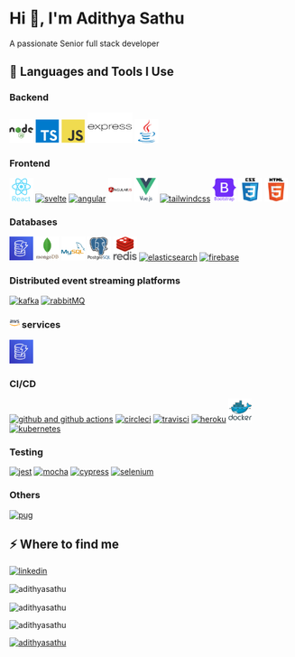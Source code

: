 <h1>Hi 👋, I'm Adithya Sathu</h1>
<p>A passionate Senior full stack developer </p>
<h2>🚀 Languages and Tools I Use</h2>
<h3>Backend </h3>
<p>
  <a target="_blank" href="https://raw.githubusercontent.com/devicons/devicon/master/icons/nodejs/nodejs-original-wordmark.svg" style="display: inline-block;">
    <img src="https://raw.githubusercontent.com/devicons/devicon/master/icons/nodejs/nodejs-original-wordmark.svg" title="nodejs" alt="nodejs" width="42" height="42" />
  </a>
  <a target="_blank" href="https://raw.githubusercontent.com/devicons/devicon/master/icons/typescript/typescript-original.svg" style="display: inline-block;">
    <img src="https://raw.githubusercontent.com/devicons/devicon/master/icons/typescript/typescript-original.svg" title="typescript" alt="typescript" width="42" height="42" />
  </a>
  
  <a target="_blank" href="https://raw.githubusercontent.com/devicons/devicon/master/icons/javascript/javascript-original.svg" style="display: inline-block;">
    <img src="https://raw.githubusercontent.com/devicons/devicon/master/icons/javascript/javascript-original.svg" title="javascript" alt="javascript" width="42" height="42" />
  </a>
  <a target="_blank" href="https://raw.githubusercontent.com/devicons/devicon/master/icons/express/express-original-wordmark.svg" style="display: inline-block;">
    <img src="https://raw.githubusercontent.com/devicons/devicon/master/icons/express/express-original-wordmark.svg" title="expressjs" alt="expressjs" width="80" height="54" />
  </a>
  <a target="_blank" href="https://raw.githubusercontent.com/devicons/devicon/master/icons/java/java-original.svg" style="display: inline-block;">
    <img src="https://raw.githubusercontent.com/devicons/devicon/master/icons/java/java-original.svg" title="java" alt="java" width="42" height="42" />
  </a>
</p>

<h3>Frontend </h3>
<p>
    <a target="_blank" href="https://raw.githubusercontent.com/devicons/devicon/master/icons/react/react-original-wordmark.svg" style="display: inline-block;">
      <img src="https://raw.githubusercontent.com/devicons/devicon/master/icons/react/react-original-wordmark.svg"  title="react" alt="react" width="42" height="42" />
    </a>
    <a target="_blank" href="https://upload.wikimedia.org/wikipedia/commons/1/1b/Svelte_Logo.svg" style="display: inline-block;">
      <img src="https://upload.wikimedia.org/wikipedia/commons/1/1b/Svelte_Logo.svg" title="svelte" alt="svelte" width="42" height="42" />
    </a>
    <a target="_blank" href="https://angular.io/assets/images/logos/angular/angular.svg" style="display: inline-block;">
      <img src="https://angular.io/assets/images/logos/angular/angular.svg" title="angular" alt="angular" width="42" height="42" />
    </a>
    <a target="_blank" href="https://raw.githubusercontent.com/devicons/devicon/master/icons/angularjs/angularjs-original-wordmark.svg" style="display: inline-block;">
      <img src="https://raw.githubusercontent.com/devicons/devicon/master/icons/angularjs/angularjs-original-wordmark.svg" title="angularjs" alt="angularjs" width="42" height="42" />
    </a>
    <a target="_blank" href="https://raw.githubusercontent.com/devicons/devicon/master/icons/vuejs/vuejs-original-wordmark.svg" style="display: inline-block;">
      <img src="https://raw.githubusercontent.com/devicons/devicon/master/icons/vuejs/vuejs-original-wordmark.svg" title="vuejs" alt="vuejs" width="42" height="42" />
    </a>
   <a target="_blank" href="https://www.vectorlogo.zone/logos/tailwindcss/tailwindcss-ar21.svg" style="display: inline-block;">
     <img src="https://www.vectorlogo.zone/logos/tailwindcss/tailwindcss-ar21.svg" title="tailwindcss" alt="tailwindcss" width="94" height="52" />
   </a>
    <a target="_blank" href="https://raw.githubusercontent.com/devicons/devicon/master/icons/bootstrap/bootstrap-plain-wordmark.svg" style="display: inline-block;">
      <img src="https://raw.githubusercontent.com/devicons/devicon/master/icons/bootstrap/bootstrap-plain-wordmark.svg" title="bootstrap" alt="bootstrap" width="42" height="42" />
    </a>
    <a target="_blank" href="https://raw.githubusercontent.com/devicons/devicon/master/icons/css3/css3-original-wordmark.svg" style="display: inline-block;">
      <img src="https://raw.githubusercontent.com/devicons/devicon/master/icons/css3/css3-original-wordmark.svg" title="css3" alt="css3" width="42" height="42" />
    </a>
    <a target="_blank" href="https://raw.githubusercontent.com/devicons/devicon/master/icons/html5/html5-original-wordmark.svg" style="display: inline-block;">
      <img src="https://raw.githubusercontent.com/devicons/devicon/master/icons/html5/html5-original-wordmark.svg" title="html5" alt="html5" width="42" height="42" />
    </a>
</p>

<h3>Databases</h3>
<p>
     <a target="_blank" href="https://raw.githubusercontent.com/devicons/devicon/master/icons/dynamodb/dynamodb-original.svg" style="display: inline-block;">
       <img src="https://raw.githubusercontent.com/devicons/devicon/master/icons/dynamodb/dynamodb-original.svg" title="dynamodb" alt="dynamodb" width="42" height="42" />
     </a>
     <a target="_blank" href="https://raw.githubusercontent.com/devicons/devicon/master/icons/mongodb/mongodb-original-wordmark.svg" style="display: inline-block;">
      <img src="https://raw.githubusercontent.com/devicons/devicon/master/icons/mongodb/mongodb-original-wordmark.svg"title="mongodb"  alt="mongodb" width="42" height="42" />
    </a>
    <a target="_blank" href="https://raw.githubusercontent.com/devicons/devicon/master/icons/mysql/mysql-original-wordmark.svg" style="display: inline-block;">
      <img src="https://raw.githubusercontent.com/devicons/devicon/master/icons/mysql/mysql-original-wordmark.svg" title="mysql" alt="mysql" width="42" height="42" />
    </a>
    <a target="_blank" href="https://raw.githubusercontent.com/devicons/devicon/master/icons/postgresql/postgresql-original-wordmark.svg" style="display: inline-block;">
      <img src="https://raw.githubusercontent.com/devicons/devicon/master/icons/postgresql/postgresql-original-wordmark.svg" title="postgresql" alt="postgresql" width="42" height="42" />
    </a>
    <a target="_blank" href="https://raw.githubusercontent.com/devicons/devicon/master/icons/redis/redis-original-wordmark.svg" style="display: inline-block;">
      <img src="https://raw.githubusercontent.com/devicons/devicon/master/icons/redis/redis-original-wordmark.svg" title="redis" alt="redis" width="42" height="42" />
    </a>
    <a target="_blank" href="https://www.vectorlogo.zone/logos/elastic/elastic-icon.svg" style="display: inline-block;">
      <img src="https://www.vectorlogo.zone/logos/elastic/elastic-icon.svg" title="elasticsearch" alt="elasticsearch" width="42" height="42" />
    </a>
    <a target="_blank" href="https://www.vectorlogo.zone/logos/firebase/firebase-icon.svg" style="display: inline-block;">
      <img src="https://www.vectorlogo.zone/logos/firebase/firebase-icon.svg" title="firebase" alt="firebase" width="42" height="42" />
    </a>

</p>

<h3>Distributed event streaming platforms</h3>
<p>
  <a target="_blank" href="https://www.vectorlogo.zone/logos/apache_kafka/apache_kafka-icon.svg" style="display: inline-block;">
      <img src="https://www.vectorlogo.zone/logos/apache_kafka/apache_kafka-icon.svg" title="kafka" alt="kafka" width="42" height="42" />
    </a>
    <a target="_blank" href="https://www.vectorlogo.zone/logos/rabbitmq/rabbitmq-icon.svg" style="display: inline-block;">
      <img src="https://www.vectorlogo.zone/logos/rabbitmq/rabbitmq-icon.svg" title="rabbitMQ" alt="rabbitMQ" width="42" height="42" />
    </a>
</p>

<h3><img src="https://raw.githubusercontent.com/devicons/devicon/master/icons/amazonwebservices/amazonwebservices-original-wordmark.svg" alt="aws" width="18" height="18" /> services </h3>
<a target="_blank" href="https://raw.githubusercontent.com/devicons/devicon/master/icons/dynamodb/dynamodb-original.svg" style="display: inline-block;">
  <img src="https://raw.githubusercontent.com/devicons/devicon/master/icons/dynamodb/dynamodb-original.svg" title="dynamodb" alt="dynamodb" width="42" height="42" />
</a>

<h3>CI/CD</h3>
<p>
  <a target="_blank" href="https://www.vectorlogo.zone/logos/github/github-ar21.svg" style="display: inline-block;">
    <img src="https://www.vectorlogo.zone/logos/github/github-ar21.svg" title="github and github actions" alt="github and github actions" width="82" height="42" />
  </a>
  <a target="_blank" href="https://www.vectorlogo.zone/logos/circleci/circleci-icon.svg" style="display: inline-block;">
    <img src="https://www.vectorlogo.zone/logos/circleci/circleci-icon.svg" title="circleci" alt="circleci" width="42" height="42" />
  </a>
  <a target="_blank" href="https://www.vectorlogo.zone/logos/travis-ci/travis-ci-icon.svg" style="display: inline-block;">
    <img src="https://www.vectorlogo.zone/logos/travis-ci/travis-ci-icon.svg" title="travisci" alt="travisci" width="42" height="42" />
  </a>
  <a target="_blank" href="https://www.vectorlogo.zone/logos/heroku/heroku-icon.svg" style="display: inline-block;">
    <img src="https://www.vectorlogo.zone/logos/heroku/heroku-icon.svg" title="heroku" alt="heroku" width="42" height="42" />
  </a>
  <a target="_blank" href="https://raw.githubusercontent.com/devicons/devicon/master/icons/docker/docker-original-wordmark.svg" style="display: inline-block;">
    <img src="https://raw.githubusercontent.com/devicons/devicon/master/icons/docker/docker-original-wordmark.svg" title="docker" alt="docker" width="42" height="42" />
  </a>
  <a target="_blank" href="https://www.vectorlogo.zone/logos/kubernetes/kubernetes-icon.svg" style="display: inline-block;">
    <img src="https://www.vectorlogo.zone/logos/kubernetes/kubernetes-icon.svg" title="kubernetes" alt="kubernetes" width="42" height="42" />
  </a>
</p>

<h3>Testing</h3>
  <p>
    <a target="_blank" href="https://www.vectorlogo.zone/logos/jestjsio/jestjsio-icon.svg" style="display: inline-block;">
      <img src="https://www.vectorlogo.zone/logos/jestjsio/jestjsio-icon.svg" title="jest" alt="jest" width="42" height="42" />
    </a>
    <a target="_blank" href="https://www.vectorlogo.zone/logos/mochajs/mochajs-icon.svg" style="display: inline-block;">
      <img src="https://www.vectorlogo.zone/logos/mochajs/mochajs-icon.svg" title="mocha" alt="mocha" width="42" height="42" />
    </a>
    <a target="_blank" href="https://raw.githubusercontent.com/simple-icons/simple-icons/6e46ec1fc23b60c8fd0d2f2ff46db82e16dbd75f/icons/cypress.svg" style="display: inline-block;">
      <img src="https://raw.githubusercontent.com/simple-icons/simple-icons/6e46ec1fc23b60c8fd0d2f2ff46db82e16dbd75f/icons/cypress.svg" title="cypress" alt="cypress" width="42" height="42" />
    </a>
    <a target="_blank" href="https://raw.githubusercontent.com/detain/svg-logos/780f25886640cef088af994181646db2f6b1a3f8/svg/selenium-logo.svg" style="display: inline-block;">
      <img src="https://raw.githubusercontent.com/detain/svg-logos/780f25886640cef088af994181646db2f6b1a3f8/svg/selenium-logo.svg" title="selenium" alt="selenium" width="42" height="42" />
    </a>    
  </p>


<h3>Others</h3>
<p>
  <a target="_blank" href="https://cdn.worldvectorlogo.com/logos/pug.svg" style="display: inline-block;">
      <img src="https://cdn.worldvectorlogo.com/logos/pug.svg" title="pug (templating engine)" alt="pug" width="42" height="42" />
  </a>
</p>
          
<h2>⚡️ Where to find me</h2>
<p><a target="_blank" href="https://www.linkedin.com/in/https://www.linkedin.com/in/adithyasathu/" style="display: inline-block;"><img src="https://img.shields.io/badge/linkedin-logo?style=for-the-badge&logo=linkedin&logoColor=white&color=%230a77b6" alt="linkedin" /></a></p>
<p><img align="center" src="https://github-readme-stats.vercel.app/api?username=adithyasathu&show_icons=true&locale=en" alt="adithyasathu" /></p>
<p><img align="center" src="https://github-readme-streak-stats.herokuapp.com/?user=adithyasathu&" alt="adithyasathu" /></p>
<p><img src="https://github-readme-stats.vercel.app/api/top-langs?username=adithyasathu&show_icons=true&locale=en&layout=compact" alt="adithyasathu" /></p>
<p><a href="https://github.com/ryo-ma/github-profile-trophy"><img src="https://github-profile-trophy.vercel.app/?username=adithyasathu" alt="adithyasathu" /></a></p>

